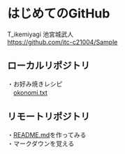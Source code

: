 # はじめてのGitHub
T_ikemiyagi 池宮城武人  
https://github.com/itc-c21004/Sample 

## ローカルリポジトリ
・お好み焼きレシピ  
　[okonomi.txt](okonomi.txt)
 
 ## リモートリポジトリ
 ・[README.md](README.md)を作ってみる  
 ・マークダウンを覚える  
